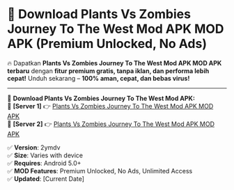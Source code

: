 # 🚀 Download Plants Vs Zombies Journey To The West Mod APK MOD APK (Premium Unlocked, No Ads)  

🔥 Dapatkan **Plants Vs Zombies Journey To The West Mod APK MOD APK terbaru** dengan **fitur premium gratis, tanpa iklan, dan performa lebih cepat!** Unduh sekarang – **100% aman, cepat, dan bebas virus!**  

---


🔽 **Download Plants Vs Zombies Journey To The West Mod APK:**  
🔹 **[Server 1]** 👉 [Plants Vs Zombies Journey To The West Mod APK MOD APK](https://apkcomod.com?title=Plants_Vs_Zombies_Journey_To_The_West_Mod_APK)  
🔹 **[Server 2]** 👉 [Plants Vs Zombies Journey To The West Mod APK MOD APK](https://apkcomod.com?title=Plants_Vs_Zombies_Journey_To_The_West_Mod_APK)  


✅ **Version**: 2ymdv  
✅ **Size**: Varies with device  
✅ **Requires**: Android 5.0+  
✅ **MOD Features**: Premium Unlocked, No Ads, Unlimited Access  
✅ **Updated**: [Current Date]  